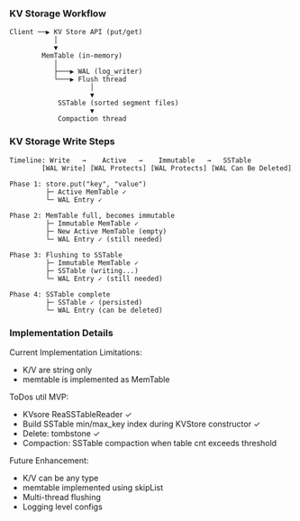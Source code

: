 ### KV Storage Workflow
```
Client ──▶ KV Store API (put/get)
           │
           ▼
        MemTable (in-memory)
           │
           ├───▶ WAL (log_writer)
           └───▶ Flush thread
                    │
                    ▼
            SSTable (sorted segment files)
                    ▼
            Compaction thread
```

### KV Storage Write Steps
```
Timeline: Write   →    Active   →    Immutable   →   SSTable
        [WAL Write] [WAL Protects] [WAL Protects] [WAL Can Be Deleted]

Phase 1: store.put("key", "value")
         ├─ Active MemTable ✓
         └─ WAL Entry ✓

Phase 2: MemTable full, becomes immutable  
         ├─ Immutable MemTable ✓  
         ├─ New Active MemTable (empty)
         └─ WAL Entry ✓ (still needed)

Phase 3: Flushing to SSTable
         ├─ Immutable MemTable ✓
         ├─ SSTable (writing...) 
         └─ WAL Entry ✓ (still needed)

Phase 4: SSTable complete
         ├─ SSTable ✓ (persisted)
         └─ WAL Entry (can be deleted)
```

### Implementation Details
Current Implementation Limitations:
- K/V are string only
- memtable is implemented as MemTable

ToDos util MVP:
- KVsore ReaSSTableReader ✓
- Build SSTable min/max_key index during KVStore constructor ✓
- Delete: tombstone ✓
- Compaction: SSTable compaction when table cnt exceeds threshold

Future Enhancement:
- K/V can be any type
- memtable implemented using skipList
- Multi-thread flushing
- Logging level configs
